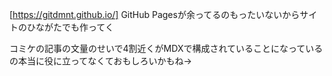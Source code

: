 [https://gitdmnt.github.io/]
GitHub Pagesが余ってるのもったいないからサイトのひながたでも作ってく

コミケの記事の文量のせいで4割近くがMDXで構成されていることになっているの本当に役に立ってなくておもしろいかもね→
